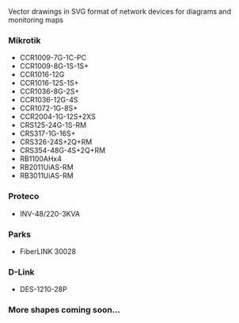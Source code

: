 Vector drawings in SVG format of network devices for diagrams and monitoring maps

### Mikrotik

* CCR1009-7G-1C-PC
* CCR1009-8G-1S-1S+
* CCR1016-12G
* CCR1016-12S-1S+
* CCR1036-8G-2S+
* CCR1036-12G-4S
* CCR1072-1G-8S+
* CCR2004-1G-12S+2XS
* CRS125-24G-1S-RM
* CRS317-1G-16S+
* CRS326-24S+2Q+RM
* CRS354-48G-4S+2Q+RM
* RB1100AHx4
* RB2011UiAS-RM
* RB3011UiAS-RM


### Proteco

* INV-48/220-3KVA


### Parks

* FiberLINK 30028


### D-Link

* DES-1210-28P


### More shapes coming soon...

